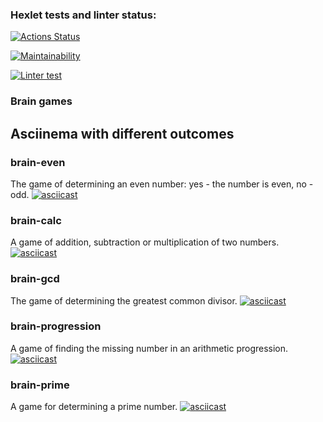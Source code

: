 ### Hexlet tests and linter status:
[![Actions Status](https://github.com/sskam12/python-project-lvl1/workflows/hexlet-check/badge.svg)](https://github.com/sskam12/python-project-lvl1/actions)

[![Maintainability](https://api.codeclimate.com/v1/badges/df3efe87bc8c1eb9d94c/maintainability)](https://codeclimate.com/github/sskam12/python-project-lvl1/maintainability)

[![Linter test](https://github.com/sskam12/python-project-lvl1/actions/workflows/linter-test.yml/badge.svg)](https://github.com/sskam12/python-project-lvl1/actions/workflows/linter-test.yml)

### Brain games

## Asciinema with different outcomes

### brain-even
The game of determining an even number: yes - the number is even, no - odd. 
[![asciicast](https://asciinema.org/a/MWEQMeZE0TtgSB7GEFxChRRTk.png)](https://asciinema.org/a/MWEQMeZE0TtgSB7GEFxChRRTk)

### brain-calc 
A game of addition, subtraction or multiplication of two numbers.
[![asciicast](https://asciinema.org/a/BE8YWE21bW43uxrCbafzcBxzY.png)](https://asciinema.org/a/BE8YWE21bW43uxrCbafzcBxzY)

### brain-gcd
The game of determining the greatest common divisor.
[![asciicast](https://asciinema.org/a/Nnr0OJAelJohRlpsgTETPM79D.png)](https://asciinema.org/a/Nnr0OJAelJohRlpsgTETPM79D)

### brain-progression
A game of finding the missing number in an arithmetic progression. 
[![asciicast](https://asciinema.org/a/HoX8wvCWEsY9CLRtvHEB6hyBy.png)](https://asciinema.org/a/HoX8wvCWEsY9CLRtvHEB6hyBy)

### brain-prime
A game for determining a prime number.
[![asciicast](https://asciinema.org/a/26wHss1ZTCtpdwwDpp2Et8xM3.png)](https://asciinema.org/a/26wHss1ZTCtpdwwDpp2Et8xM3)

